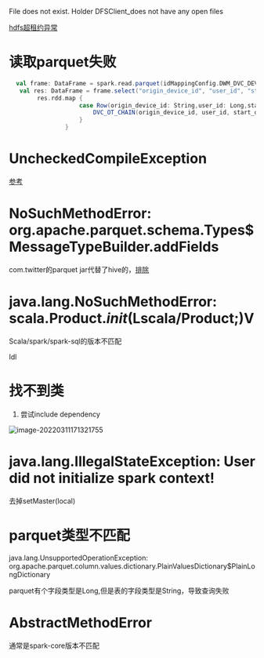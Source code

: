 File does not exist. Holder DFSClient_does not have any open files

[hdfs超租约异常](https://www.cnblogs.com/wangxiaowei/p/3317479.html)

# 读取parquet失败

```scala
  val frame: DataFrame = spark.read.parquet(idMappingConfig.DWM_DVC_DEVICE_CHAIN + suffix) //.na.drop()
   val res: DataFrame = frame.select("origin_device_id", "user_id", "start_day", "prod_cat_name", "sn", "del_flg").na.fill("")
        res.rdd.map {
                    case Row(origin_device_id: String,user_id: Long,start_day: Long,prod_cat_name: String,sn: String,del_flg: Int) => {
                        DVC_OT_CHAIN(origin_device_id, user_id, start_day.toString, prod_cat_name, end_day, sn, del_flg)
                    }
                }
```

# UncheckedCompileException

[参考](https://newbedev.com/spark-sql-fails-with-java-lang-noclassdeffounderror-org-codehaus-commons-compiler-uncheckedcompileexception)

# NoSuchMethodError: org.apache.parquet.schema.Types$MessageTypeBuilder.addFields

com.twitter的parquet jar代替了hive的，[排除](https://cdap.atlassian.net/browse/CDAP-7082?page=com.atlassian.jira.plugin.system.issuetabpanels%3Acomment-tabpanel)

# java.lang.NoSuchMethodError: scala.Product.$init$(Lscala/Product;)V

Scala/spark/spark-sql的版本不匹配

Idl

# 找不到类

1. 尝试include dependency

![image-20220311171321755](https://gitee.com/luckywind/PigGo/raw/master/image/image-20220311171321755.png)

# java.lang.IllegalStateException: User did not initialize spark context!

去掉setMaster(local)

# parquet类型不匹配

 java.lang.UnsupportedOperationException: org.apache.parquet.column.values.dictionary.PlainValuesDictionary$PlainLongDictionary

parquet有个字段类型是Long,但是表的字段类型是String，导致查询失败

# AbstractMethodError

通常是spark-core版本不匹配

